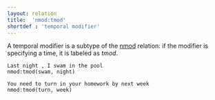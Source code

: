 ```yaml
---
layout: relation
title:  'nmod:tmod'
shortdef : 'temporal modifier'
---
```


A temporal modifier is a subtype of the [nmod]() relation: if the modifier is specifying a time, it is labeled as *tmod*. 

~~~ sdparse
Last night , I swam in the pool
nmod:tmod(swam, night)
~~~

~~~ sdparse
You need to turn in your homework by next week
nmod:tmod(turn, week)
~~~
